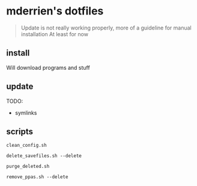 # mderrien's dotfiles

> Update is not really working properly, more of a guideline for manual installation
> At least for now

## install

Will download programs and stuff

## update

TODO: 
- symlinks

## scripts

`clean_config.sh`

`delete_savefiles.sh --delete`

`purge_deleted.sh`

`remove_ppas.sh --delete`


